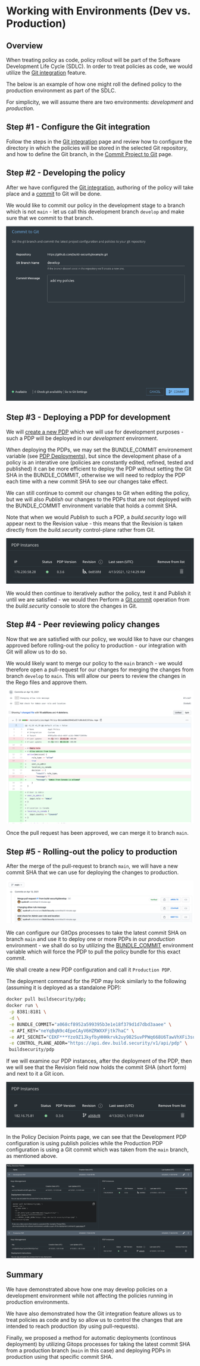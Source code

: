 # Working with Environments \(Dev vs. Production\)

## Overview

When treating policy as code, policy rollout will be part of the Software Development Life Cycle \(SDLC\). In order to treat policies as code, we would utilize the [Git integration](project-settings/git-integration-settings.md) feature.

The below is an example of how one might roll the defined policy to the production environment as part of the SDLC.

For simplicity, we will assume there are two environments: _development_ and _production_.

## Step \#1 - Configure the Git integration

Follow the steps in the [Git integration](project-settings/git-integration-settings.md) page and review how to configure the directory in which the policies will be stored in the selected Git repository, and how to define the Git branch, in the [Commit Project to Git](projects/commit-project-to-git.md) page.

## Step \#2 - Developing the policy

After we have configured the [Git integration](project-settings/git-integration-settings.md), authoring of the policy will take place and a [commit](projects/commit-project-to-git.md) to Git will be done.

We would like to commit our policy in the development stage to a branch which is not `main` - let us call this development branch `develop` and make sure that we commit to that branch.

![commit to development branch image](.gitbook/assets/commit-to-dev-branch.png)

## Step \#3 - Deploying a PDP for development

We will [create a new PDP](policy-decision-points-pdp/creating-a-new-pdp-configuration.md) which we will use for development purposes - such a PDP will be deployed in our _development_ environment.

When deploying the PDPs, we may set the BUNDLE\_COMMIT environement variable \(see [PDP Deployments](policy-decision-points-pdp/pdp-deployments/#environment-variables.md)\), but since the development phase of a policy is an interative one \(policies are constantly edited, refined, tested and published\) it can be more efficient to deploy the PDP without setting the Git SHA in the BUNDLE\_COMMIT, otherwise we will need to redploy the PDP each time with a new commit SHA to see our changes take effect.

We can still continue to commit our changes to Git when editing the policy, but we will also _Publish_ our changes to the PDPs that are not deployed with the BUNDLE\_COMMIT environment variable that holds a commit SHA.

Note that when we would _Publish_ to such a PDP, a _build.security_ logo will appear next to the Revision value - this means that the Revision is taken directly from the _build.security_ control-plane rather from Git.

![PDP revision of a directly publish policy](.gitbook/assets/pdp-instance-no-sha.png)

We would then continue to iteratively author the policy, test it and Publish it until we are satisfied - we would then Perform a [Git commit](https://github.com/build-security/docs/tree/464feb65ba41ad416039af8c2ae4f3ad634e97a3/.gitbook/assets/commit-to-dev-branch.png) operation from the _build.security_ console to store the changes in Git.

## Step \#4 - Peer reviewing policy changes

Now that we are satisfied with our policy, we would like to have our changes approved before rolling-out the policy to production - our integration with Git will allow us to do so.

We would likely want to merge our policy to the `main` branch - we would therefore open a pull-request for our changes for merging the changes from branch `develop` to `main`. This will allow our peers to review the changes in the Rego files and approve them.

![Pull request example for policy changes on Git](.gitbook/assets/policy-pull-request.png)

Once the pull request has been approved, we can merge it to branch `main`.

## Step \#5 - Rolling-out the policy to production

After the merge of the pull-request to branch `main`, we will have a new commit SHA that we can use for deploying the changes to production. 

![Commit SHA in main](.gitbook/assets/policy-pr-commits.png)

We can configure our GitOps processes to take the latest commit SHA on branch `main` and use it to deploy one or more PDPs in our _production_ environment - we shall do so by utilizing the [BUNDLE\_COMMIT](policy-decision-points-pdp/pdp-deployments/#environment-variables) environment variable which will force the PDP to pull the policy bundle for this exact commit.

We shall create a new PDP configuration and call it `Production PDP`.

The deployment command for the PDP may look similarly to the following \(assuming it is deployed as a standalone PDP\): 

```bash
docker pull buildsecurity/pdp;  
docker run \
 -p 8381:8181 \
 -d \
 -e BUNDLE_COMMIT="a068cf8952a599395b3e1e18f379d1d7dbd3aaee" \
 -e API_KEY="neYqBqN9c4EpeCAyV6HZRWXXFjtk7haC" \
 -e API_SECRET="CEKF***Yzo9Z1JkyfbyHHHkrvk2uy982SuvPPWq668U6TawVhXFi3sumNgWK9Vj8" \
 -e CONTROL_PLANE_ADDR="https://api.dev.build.security/v1/api/pdp" \ 
 buildsecurity/pdp
```

If we will examine our PDP instances, after the deployment of the PDP, then we will see that the Revision field now holds the commit SHA \(short form\) and next to it a Git icon.

![PDP instance with Git revision](.gitbook/assets/pdp-instance-with-sha.png)

In the Policy Decision Points page, we can see that the Development PDP configuration is using publish policies while the Production PDP configuration is using a Git commit which was taken from the `main` branch, as mentioned above.

![PDP production and developement revisions](.gitbook/assets/pdp-instance-prod-dev.png)

## Summary

We have demonstrated above how one may develop policies on a development environment while not affecting the policies running in production environments.

We have also demonstrated how the Git integration feature allows us to treat policies as code and by so allow us to control the changes that are intended to reach production \(by using pull-requests\).

Finally, we proposed a method for automatic deployments \(continous deployment\) by utilizing Gitops processes for taking the latest commit SHA from a production branch \(`main` in this case\) and deploying PDPs in production using that specific commit SHA.

